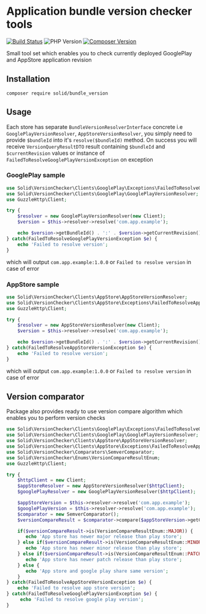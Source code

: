 # Application bundle version checker tools

[![Build Status](https://travis-ci.com/ica4c/bundle_version.svg?branch=master)](https://travis-ci.org/ica4c/bundle_version)
![PHP Version](https://img.shields.io/travis/php-v/ica4c/bundle_version)
[![Composer Version](https://img.shields.io/packagist/v/solid/bundle_version)](https://packagist.org/packages/solid/bundle_version)

Small tool set which enables you to check currently deployed GooglePlay and AppStore application revision

## Installation

`composer require solid/bundle_version`

## Usage

Each store has separate `BundleVersionResolverInterface` concrete
i.e `GooglePlayVersionResolver`, `AppStoreVersionResolver`, you simply need to provide
`$bundleId` into it's `resolve($bundleId)` method. On success you will receive
`VersionQueryResultDTO` result containing `$bundleId` and `$currentRevision` values or
instance of `FailedToResolveGooglePlayVersionException` on exception

### GooglePlay sample

```php
use Solid\VersionChecker\Clients\GooglePlay\Exceptions\FailedToResolveGooglePlayVersionException;
use Solid\VersionChecker\Clients\GooglePlay\GooglePlayVersionResolver;
use GuzzleHttp\Client;

try {
    $resolver = new GooglePlayVersionResolver(new Client);
    $version = $this->resolver->resolve('com.app.example');

    echo $version->getBundleId() . ':' . $version->getCurrentRevision();
} catch(FailedToResolveGooglePlayVersionException $e) {
    echo 'Failed to resolve version';
}
```

which will output `com.app.example:1.0.0` or `Failed to resolve version` in case of error

### AppStore sample

```php
use Solid\VersionChecker\Clients\AppStore\AppStoreVersionResolver;
use Solid\VersionChecker\Clients\AppStore\Exceptions\FailedToResolveAppStoreVersionException;
use GuzzleHttp\Client;

try {
    $resolver = new AppStoreVersionResolver(new Client);
    $version = $this->resolver->resolve('com.app.example');

    echo $version->getBundleId() . ':' . $version->getCurrentRevision();
} catch(FailedToResolveAppStoreVersionException $e) {
    echo 'Failed to resolve version';
}
```

which will output `com.app.example:1.0.0` or `Failed to resolve version` in case of error

## Version comparator

Package also provides ready to use version compare algorithm which enables you to perform version checks

```php
use Solid\VersionChecker\Clients\GooglePlay\Exceptions\FailedToResolveGooglePlayVersionException;
use Solid\VersionChecker\Clients\GooglePlay\GooglePlayVersionResolver;
use Solid\VersionChecker\Clients\AppStore\AppStoreVersionResolver;
use Solid\VersionChecker\Clients\AppStore\Exceptions\FailedToResolveAppStoreVersionException;
use Solid\VersionChecker\Comparators\SemverComparator;
use Solid\VersionChecker\Enums\VersionCompareResultEnum;
use GuzzleHttp\Client;

try {
    $httpClient = new Client;
    $appStoreResolver = new AppStoreVersionResolver($httpClient);
    $googlePlayResolver = new GooglePlayVersionResolver($httpClient);

    $appStoreVersion = $this->resolver->resolve('com.app.example');
    $googlePlayVersion = $this->resolver->resolve('com.app.example');
    $comparator = new SemverComparator();
    $versionCompareResult = $comparator->compare($appStoreVersion->getCurrentRevision(), $googlePlayVersion->getCurrentRevision())

    if($versionCompareResult->is(VersionCompareResultEnum::MAJOR)) {
       echo 'App store has newer major release than play store';
    } else if($versionCompareResult->is(VersionCompareResultEnum::MINOR)) {
       echo 'App store has newer minor release than play store';
    } else if($versionCompareResult->is(VersionCompareResultEnum::PATCH)) {
       echo 'App store has newer patch release than play store';
    } else {
       echo 'App store and google play share same version';
    }
} catch(FailedToResolveAppStoreVersionException $e) {
    echo 'Failed to resolve app store version';
} catch(FailedToResolveGooglePlayVersionException $e) {
     echo 'Failed to resolve google play version';
}
```
